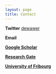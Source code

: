 ```yaml
---
layout: page
title: Contact
---
```



**Twitter** [dewawer](https://twitter.com/dewawer)

**Email**   <script><!--
var name = "zuzana.hofmanova";
var domain = "unifr.ch";
document.write('<a href=\"mailto:' + name + '@' + domain + '\">' + name + '@' + domain + '</a>');
--></script>

[**Google Scholar**](https://scholar.google.com/citations?user=LAftoAQAAAAJ&hl=en)

[**Research Gate**](https://www.researchgate.net/profile/Zuzana_Hofmanova)

[**University of Fribourg**](http://www.unifr.ch/biology/research/wegmann/wegmanngroup)



